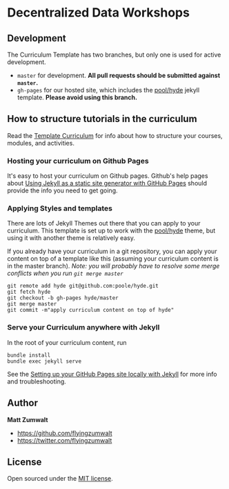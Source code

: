 # Decentralized Data Workshops

## Development

The Curriculum Template has two branches, but only one is used for active development.

- `master` for development.  **All pull requests should be submitted against `master`.**
- `gh-pages` for our hosted site, which includes the [pool/hyde](https://github.com/poole/hyde) jekyll template. **Please avoid using this branch.**


## How to structure tutorials in the curriculum

Read the [Template Curriculum](http://flyingzumwalt.github.io/jekyll-curriculum-template/curriculum-template/) for info about how to structure your courses, modules, and activities.

### Hosting your curriculum on Github Pages

It's easy to host your curriculum on Github pages. Github's help pages about [Using Jekyll as a static site generator with GitHub Pages](https://help.github.com/articles/using-jekyll-as-a-static-site-generator-with-github-pages/) should provide the info you need to get going.

### Applying Styles and templates

There are lots of Jekyll Themes out there that you can apply to your curriculum.  This template is set up to work with the [pool/hyde](https://github.com/poole/hyde) theme, but using it with another theme is relatively easy.

If you already have your curriculum in a git repository, you can apply your content on top of a template like this (assuming your curriculum content is in the master branch). _Note: you will probably have to resolve some merge conflicts when you run `git merge master`_

```
git remote add hyde git@github.com:poole/hyde.git
git fetch hyde
git checkout -b gh-pages hyde/master
git merge master  
git commit -m"apply curriculum content on top of hyde"
```

### Serve your Curriculum anywhere with Jekyll

In the root of your curriculum content, run

```
bundle install
bundle exec jekyll serve
```

See the [Setting up your GitHub Pages site locally with Jekyll](https://help.github.com/articles/setting-up-your-github-pages-site-locally-with-jekyll/) for more info and troubleshooting.

## Author

**Matt Zumwalt**
- <https://github.com/flyingzumwalt>
- <https://twitter.com/flyingzumwalt>


## License

Open sourced under the [MIT license](LICENSE.md).
